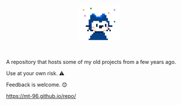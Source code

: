 <center>
<img src="CydiaIcon.png" alt="MT-96's Cydia Repo">
</center>
<br> <br>
  
A repository that hosts some of my old projects from a few years ago.

Use at your own risk. ⚠️

Feedback is welcome. 😊

https://mt-96.github.io/repo/


